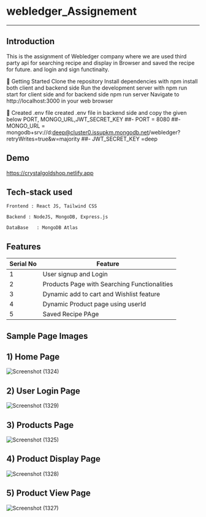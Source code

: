 # webledger_Assignement

---

**Introduction**
---
This is the assignment of Webledger company where we are used third party api for searching recipe and display in Browser and saved the recipe for future. and login and sign functinaity.

🚀 Getting Started
Clone the repository
Install dependencies with npm install both client and backend side 
Run the development server with npm run start for client side and for backend side npm run server
Navigate to http://localhost:3000 in your web browser

🚀 Created .env file
created .env file in backend side and copy the given below PORT, MONGO_URL,JWT_SECRET_KEY
##-  PORT = 8080
##-  MONGO_URL = mongodb+srv://d:deep@cluster0.issupkm.mongodb.net/webledger?retryWrites=true&w=majority
##-  JWT_SECRET_KEY =deep


## Demo

https://crystalgoldshop.netlify.app

##  Tech-stack used
  
   ```
Frontend : React JS, Tailwind CSS

Backend : NodeJS, MongoDB, Express.js

DataBase   : MongoDB Atlas
   ```


## Features

 | Serial No            | Feature                                                              |
| ----------------- | ------------------------------------------------------------------ |
| 1 | User signup and Login |
| 2 | Products Page with Searching Functionalities |
| 3 | Dynamic add to cart and Wishlist feature |
| 4 | Dynamic Product page  using userId |
| 5 | Saved Recipe PAge |


  **Sample Page Images**
  ---
  
  **1) Home Page**
  ---
  ![Screenshot (1324)](https://github.com/deep1524/webledger_Assignement/assets/105913793/6e1693ef-b9dd-47ea-831c-3dbeca13cd5e)

  **2) User Login Page**
   ---

![Screenshot (1329)](https://github.com/deep1524/webledger_Assignement/assets/105913793/a62782f4-26aa-41f7-8c59-9cc8cbf50fb3)

  **3) Products Page**
  ---
![Screenshot (1325)](https://github.com/deep1524/webledger_Assignement/assets/105913793/7575b9c1-d38f-4e84-8b65-d789c651888c)


  **4) Product Display Page**
  ---

![Screenshot (1328)](https://github.com/deep1524/webledger_Assignement/assets/105913793/d5e3e048-a8f9-49aa-a4b6-a682c54e76d6)

  **5) Product View Page**
  ---
 ![Screenshot (1327)](https://github.com/deep1524/webledger_Assignement/assets/105913793/7a1abc1c-adcb-4ac6-9cb9-958f1d309677)




